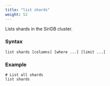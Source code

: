 ```yaml
---
title: "list shards"
weight: 52
---
```


Lists shards in the SiriDB cluster.

### Syntax

    list shards [columns] [where ...] [limit ...]

### Example

    # List all shards
    list shards
